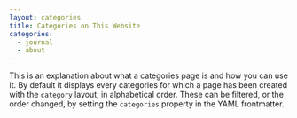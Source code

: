 ```yaml
---
layout: categories
title: Categories on This Website
categories:
  - journal
  - about
---
```


This is an explanation about what a categories page is and how you can use it. By default it displays every categories for which a page has been created with the `category` layout, in alphabetical order. These can be filtered, or the order changed, by setting the `categories` property in the YAML frontmatter.